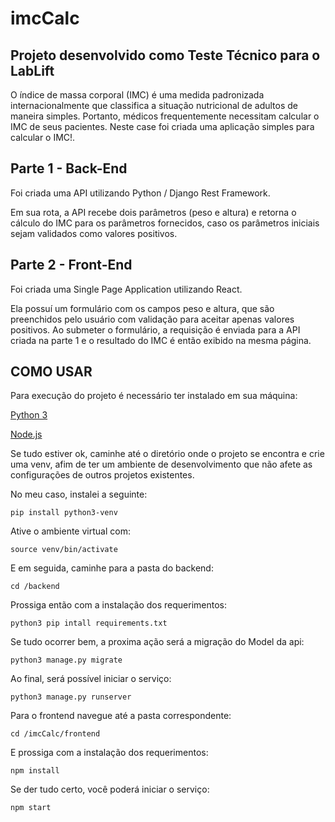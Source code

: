 # imcCalc
## Projeto desenvolvido como Teste Técnico para o LabLift

O índice de massa corporal (IMC) é uma medida padronizada internacionalmente que classifica a situação nutricional de adultos de maneira simples. Portanto, médicos frequentemente necessitam calcular o IMC de seus pacientes. Neste case foi criada uma aplicação simples para calcular o IMC!.

## Parte 1 - Back-End 
Foi criada uma API utilizando Python / Django Rest Framework.

Em sua rota, a API recebe dois parâmetros (peso e altura) e retorna o cálculo do IMC para os parâmetros fornecidos, caso os parâmetros iniciais sejam validados como valores positivos.

## Parte 2 - Front-End
Foi criada uma Single Page Application utilizando React.

Ela possuí um formulário com os campos peso e altura, que são preenchidos pelo usuário com validação para aceitar apenas valores positivos.
Ao submeter o formulário, a requisição é enviada para a API criada na parte 1 e o resultado do IMC é então exibido na mesma página.

## COMO USAR
Para execução do projeto é necessário ter instalado em sua máquina:

[Python 3](https://www.python.org/downloads/)

[Node.js](https://nodejs.org/en/download/)

Se tudo estiver ok, caminhe até o diretório onde o projeto se encontra e crie uma venv, afim de ter um ambiente de desenvolvimento que não afete as configurações de outros projetos existentes. 

No meu caso, instalei a seguinte:

`pip install python3-venv`

Ative o ambiente virtual com:

`source venv/bin/activate`

E em seguida, caminhe para a pasta do backend:

`cd /backend` 

Prossiga então com a instalação dos requerimentos:

`python3 pip intall requirements.txt`

Se tudo ocorrer bem, a proxima ação será a migração do Model da api:

`python3 manage.py migrate`

Ao final, será possível iniciar o serviço:

`python3 manage.py runserver`

Para o frontend navegue até a pasta correspondente:

`cd /imcCalc/frontend`

E prossiga com a instalação dos requerimentos:

`npm install`

Se der tudo certo, você poderá iniciar o serviço:

`npm start`




